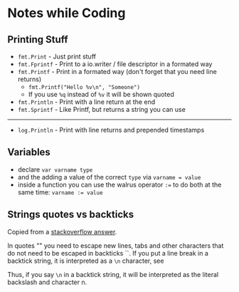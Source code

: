 # Notes while Coding

## Printing Stuff

* `fmt.Print` - Just print stuff
* `fmt.Fprintf` - Print to a io.writer / file descriptor in a formated way
* `fmt.Printf` - Print in a formated way (don't forget that you need line returns)
   * `fmt.Printf("Hello %v\n", "Someone")`
   * If you use `%q` instead of `%v` it will be shown quoted
* `fmt.Println` - Print with a line return at the end
* `fmt.Sprintf` - Like Printf, but returns a string you can use

----

* `log.Println` - Print with line returns and prepended timestamps


## Variables
* declare `var varname type`
* and the adding a value of the correct `type` via `varname = value`
* inside a function you can use the walrus operator `:=` to do both at the same time: `varname := value`


## Strings quotes vs backticks
Copied from a [stackoverflow answer](https://stackoverflow.com/a/46917369).

In quotes "" you need to escape new lines, tabs and other characters that do not need to be escaped in backticks \`\`. If you put a line break in a backtick string, it is interpreted as a `\n` character, see [](https://golang.org/ref/spec#String_literals)

Thus, if you say `\n` in a backtick string, it will be interpreted as the literal backslash and character n.

